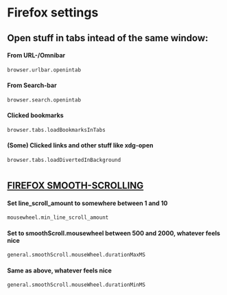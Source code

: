 # Firefox settings

## Open stuff in tabs intead of the same window:

#### From URL-/Omnibar
```bash
browser.urlbar.openintab
```
#### From Search-bar
```bash
browser.search.openintab
```
#### Clicked bookmarks
```bash
browser.tabs.loadBookmarksInTabs
```
#### (Some) Clicked links and other stuff like xdg-open
```bash
browser.tabs.loadDivertedInBackground
```

#
## [FIREFOX SMOOTH-SCROLLING](https://averagelinuxuser.com/firefox-smooth-scrolling/)


#### Set line_scroll_amount to somewhere between 1 and 10

```bash 
mousewheel.min_line_scroll_amount
```

#### Set to smoothScroll.mousewheel between 500 and 2000, whatever feels nice

```bash 
general.smoothScroll.mouseWheel.durationMaxMS
```

#### Same as above, whatever feels nice

```bash
general.smoothScroll.mouseWheel.durationMinMS
```
#


